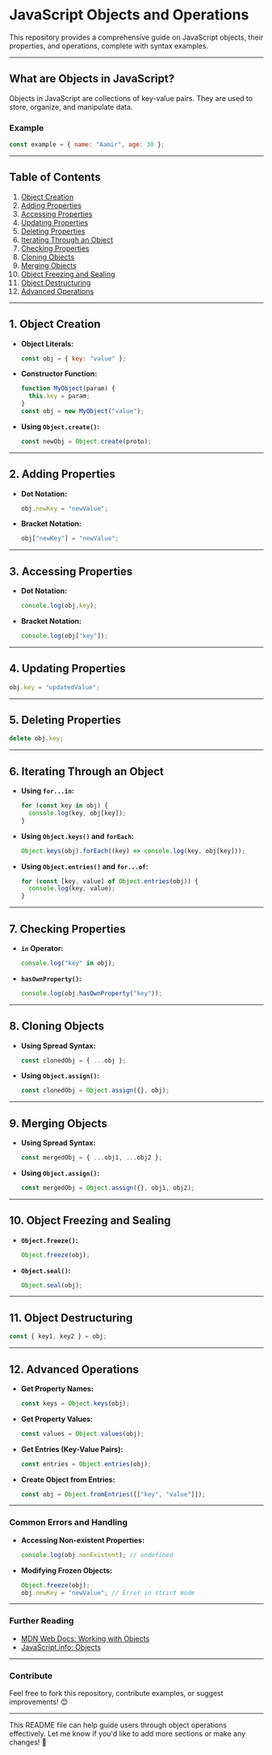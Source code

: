 # **JavaScript Objects and Operations**

This repository provides a comprehensive guide on JavaScript objects, their properties, and operations, complete with syntax examples.

---

## **What are Objects in JavaScript?**

Objects in JavaScript are collections of key-value pairs. They are used to store, organize, and manipulate data.

### Example

```javascript
const example = { name: "Aamir", age: 30 };
```

---

## **Table of Contents**

1. [Object Creation](#1-object-creation)
2. [Adding Properties](#2-adding-properties)
3. [Accessing Properties](#3-accessing-properties)
4. [Updating Properties](#4-updating-properties)
5. [Deleting Properties](#5-deleting-properties)
6. [Iterating Through an Object](#6-iterating-through-an-object)
7. [Checking Properties](#7-checking-properties)
8. [Cloning Objects](#8-cloning-objects)
9. [Merging Objects](#9-merging-objects)
10. [Object Freezing and Sealing](#10-object-freezing-and-sealing)
11. [Object Destructuring](#11-object-destructuring)
12. [Advanced Operations](#12-advanced-operations)

---

## **1. Object Creation**

- **Object Literals:**

  ```javascript
  const obj = { key: "value" };
  ```

- **Constructor Function:**

  ```javascript
  function MyObject(param) {
    this.key = param;
  }
  const obj = new MyObject("value");
  ```

- **Using `Object.create()`:**

  ```javascript
  const newObj = Object.create(proto);
  ```

---

## **2. Adding Properties**

- **Dot Notation:**

  ```javascript
  obj.newKey = "newValue";
  ```

- **Bracket Notation:**

  ```javascript
  obj["newKey"] = "newValue";
  ```

---

## **3. Accessing Properties**

- **Dot Notation:**

  ```javascript
  console.log(obj.key);
  ```

- **Bracket Notation:**

  ```javascript
  console.log(obj["key"]);
  ```

---

## **4. Updating Properties**

```javascript
obj.key = "updatedValue";
```

---

## **5. Deleting Properties**

```javascript
delete obj.key;
```

---

## **6. Iterating Through an Object**

- **Using `for...in`:**

  ```javascript
  for (const key in obj) {
    console.log(key, obj[key]);
  }
  ```

- **Using `Object.keys()` and `forEach`:**

  ```javascript
  Object.keys(obj).forEach((key) => console.log(key, obj[key]));
  ```

- **Using `Object.entries()` and `for...of`:**

  ```javascript
  for (const [key, value] of Object.entries(obj)) {
    console.log(key, value);
  }
  ```

---

## **7. Checking Properties**

- **`in` Operator:**

  ```javascript
  console.log("key" in obj);
  ```

- **`hasOwnProperty()`:**

  ```javascript
  console.log(obj.hasOwnProperty("key"));
  ```

---

## **8. Cloning Objects**

- **Using Spread Syntax:**

  ```javascript
  const clonedObj = { ...obj };
  ```

- **Using `Object.assign()`:**

  ```javascript
  const clonedObj = Object.assign({}, obj);
  ```

---

## **9. Merging Objects**

- **Using Spread Syntax:**

  ```javascript
  const mergedObj = { ...obj1, ...obj2 };
  ```

- **Using `Object.assign()`:**

  ```javascript
  const mergedObj = Object.assign({}, obj1, obj2);
  ```

---

## **10. Object Freezing and Sealing**

- **`Object.freeze()`:**

  ```javascript
  Object.freeze(obj);
  ```

- **`Object.seal()`:**

  ```javascript
  Object.seal(obj);
  ```

---

## **11. Object Destructuring**

```javascript
const { key1, key2 } = obj;
```

---

## **12. Advanced Operations**

- **Get Property Names:**

  ```javascript
  const keys = Object.keys(obj);
  ```

- **Get Property Values:**

  ```javascript
  const values = Object.values(obj);
  ```

- **Get Entries (Key-Value Pairs):**

  ```javascript
  const entries = Object.entries(obj);
  ```

- **Create Object from Entries:**

  ```javascript
  const obj = Object.fromEntries([["key", "value"]]);
  ```

---

### **Common Errors and Handling**

- **Accessing Non-existent Properties:**

  ```javascript
  console.log(obj.nonExistent); // undefined
  ```

- **Modifying Frozen Objects:**

  ```javascript
  Object.freeze(obj);
  obj.newKey = "newValue"; // Error in strict mode
  ```

---

### **Further Reading**

- [MDN Web Docs: Working with Objects](https://developer.mozilla.org/en-US/docs/Web/JavaScript/Guide/Working_with_Objects)
- [JavaScript.info: Objects](https://javascript.info/object)

---

### **Contribute**

Feel free to fork this repository, contribute examples, or suggest improvements! 😊

---

This README file can help guide users through object operations effectively. Let me know if you'd like to add more sections or make any changes! 🚀
